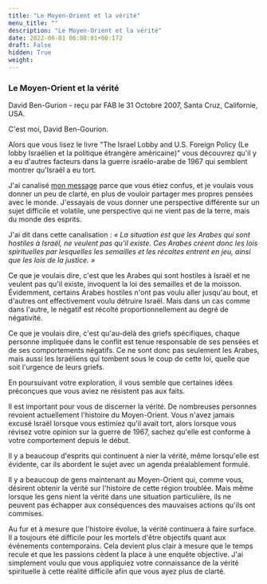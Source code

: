 ```yaml
---
title: "Le Moyen-Orient et la vérité"
menu_title: ""
description: "Le Moyen-Orient et la vérité"
date: 2022-06-01 06:00:01+00:172
draft: False
hidden: True
weight:
---
```

### Le Moyen-Orient et la vérité

David Ben-Gurion - reçu par FAB le 31 Octobre 2007, Santa Cruz, Californie, USA.

C'est moi, David Ben-Gourion.

Alors que vous lisez le livre "The Israel Lobby and U.S. Foreign Policy (Le lobby Israélien et la politique étrangère américaine)" vous découvrez qu'il y a eu d'autres facteurs dans la guerre israélo-arabe de 1967 qui semblent montrer qu'Israël a eu tort.

J'ai canalisé [mon message](/fr-contemporary-messages/fr-contemporary-messages-by-date-order/fr-contemporary-messages-2006/fr-2006-8-7-1-fab-david-ben-gurion/) parce que vous étiez confus, et je voulais vous donner un peu de clarté, en plus de vouloir partager mes propres pensées avec le monde. J'essayais de vous donner une perspective différente sur un sujet difficile et volatile, une perspective qui ne vient pas de la terre, mais du monde des esprits.

J'ai dit dans cette canalisation : *« La situation est que les Arabes qui sont hostiles à Israël, ne veulent pas qu'il existe. Ces Arabes créent donc les lois spirituelles par lesquelles les semailles et les récoltes entrent en jeu, ainsi que les lois de la justice. »*

Ce que je voulais dire, c'est que les Arabes qui sont hostiles à Israël et ne veulent pas qu'il existe, invoquent la loi des semailles et de la moisson. Évidemment, certains Arabes hostiles n'ont pas voulu aller jusqu'au bout, et d'autres ont effectivement voulu détruire Israël. Mais dans un cas comme dans l'autre, le négatif est récolté proportionnellement au degré de négativité.

Ce que je voulais dire, c'est qu'au-delà des griefs spécifiques, chaque personne impliquée dans le conflit est tenue responsable de ses pensées et de ses comportements négatifs. Ce ne sont donc pas seulement les Arabes, mais aussi les Israéliens qui tombent sous le coup de cette loi, quelle que soit l'urgence de leurs griefs.

En poursuivant votre exploration, il vous semble que certaines idées préconçues que vous aviez ne résistent pas aux faits.

Il est important pour vous de discerner la vérité. De nombreuses personnes revoient actuellement l'histoire du Moyen-Orient. Vous n'avez jamais excusé Israël lorsque vous estimiez qu'il avait tort, alors lorsque vous révisez votre opinion sur la guerre de 1967, sachez qu'elle est conforme à votre comportement depuis le début.

Il y a beaucoup d'esprits qui continuent à nier la vérité, même lorsqu'elle est évidente, car ils abordent le sujet avec un agenda préalablement formulé.

Il y a beaucoup de gens maintenant au Moyen-Orient qui, comme vous, désirent obtenir la vérité sur l'histoire de cette région troublée. Mais même lorsque les gens nient la vérité dans une situation particulière, ils ne peuvent pas échapper aux conséquences des mauvaises actions qu'ils ont commises.

Au fur et à mesure que l'histoire évolue, la vérité continuera à faire surface. Il a toujours été difficile pour les mortels d'être objectifs quant aux événements contemporains. Cela devient plus clair à mesure que le temps recule et que les passions cèdent la place à une enquête objective. J'ai simplement voulu que vous appliquiez votre connaissance de la vérité spirituelle à cette réalité difficile afin que vous ayez plus de clarté.
